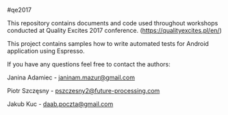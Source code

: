 #qe2017

This repository contains documents and code used throughout workshops conducted at Quality Excites 2017 conference. (https://qualityexcites.pl/en/)

This project contains samples how to write automated tests for Android application using Espresso.

If you have any questions feel free to contact the authors:

Janina Adamiec - janinam.mazur@gmail.com

Piotr Szczęsny - pszczesny2@future-processing.com

Jakub Kuc - daab.poczta@gmail.com
